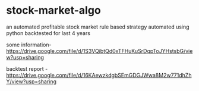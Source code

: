 # stock-market-algo
an automated profitable stock market rule based strategy  automated using python backtested for last 4 years

some information- https://drive.google.com/file/d/1S3VQibtQd0xTFHuKuSrDqpToJYHstsbG/view?usp=sharing

backtest report - https://drive.google.com/file/d/16KAewzkdgbSEmGDGJWwa8M2w771dhZhY/view?usp=sharing
